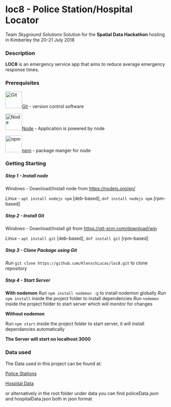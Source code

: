 # loc8 - Police Station/Hospital Locator
Team *Skyground Solutions* Solution for the **Spatial Data Hackathon** hosting in Kimberley the 20-21 July 2018


### Description
**LOC8** is an emergency service app that aims to reduce average emergency response times.

### Prerequisites 
<img src="https://git-scm.com/images/logos/downloads/Git-Icon-1788C.png" alt="Git" width="52px"/>[Git](https://git-scm.com/) - version control software

<img src="https://nodejs.org/static/images/logos/nodejs-new-pantone-black.png" alt="Node" height=52px />[Node](https://nodejs.org) - Application is powered by node

<img src="https://raw.githubusercontent.com/npm/cli/latest/html/npm-64-square.png" alt="npm" height=52px />[npm](https://www.npmjs.com/) - package manger for node

### Getting Starting
##### Step 1 - Install node
*Windows* - Download/Install node from https://nodejs.org/en/

*Linux* - `apt install nodejs npm` [deb-based], `dnf install nodejs npm` [rpm-based]

##### Step 2 - Install Git
*Windows* - Download/Install git from https://git-scm.com/download/win

*Linux* - `apt install git` [deb-based], `dnf install git` [rpm-based]

##### Step 3 - Clone Package using Git
*Run* `git clone https://github.com/KlenschLucas/loc8.git` to clone repository 

##### Step 4 - Start Server
**With nodemon**
*Run* `npm install nodemon -g` to install nodemon globally
*Run* `npm install` inside the project folder to install dependencies 
*Run* `nodemon` inside the project folder to start server which will monitor for changes

**Without nodemon**

Run `npm start` inside the project folder to start server, it will install dependancies automatically

**The Server will start on localhost:3000**

### Data used
The Data used in this project can be found at:

[Police Stations](https://data.code4sa.org/api/views/jxjg-hd2g/rows.json?accessType=DOWNLOAD)

[Hospital Data](https://data.code4sa.org/Health/South-African-Hospitals-Survey-2011-2012/ft5b-smjr/data)

or alternatively in the root folder under data you can find policeData.json and hospitalData.json both in json format 
